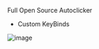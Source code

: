 Full Open Source Autoclicker

- Custom KeyBinds

![image](https://github.com/user-attachments/assets/151b4952-338c-4397-9feb-997db01f46e6)
